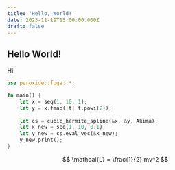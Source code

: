 ```yaml
---
title: 'Hello, World!'
date: 2023-11-19T15:00:00.000Z
draft: false
---
```


## Hello World!

Hi!

```rust
use peroxide::fuga::*;

fn main() {
    let x = seq(1, 10, 1);
    let y = x.fmap(|t| t.powi(2));
    
    let cs = cubic_hermite_spline(&x, &y, Akima);
    let x_new = seq(1, 10, 0.1);
    let y_new = cs.eval_vec(&x_new);
    y_new.print();
}
```

$$ \mathcal{L} = \frac{1}{2} mv^2 $$
